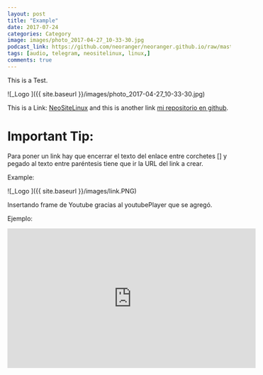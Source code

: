 ```yaml
---
layout: post
title: "Example"
date: 2017-07-24
categories: Category
image: images/photo_2017-04-27_10-33-30.jpg
podcast_link: https://github.com/neoranger/neoranger.github.io/raw/master/Podcast/prueba.mp3
tags: [audio, telegram, neositelinux, linux,]
comments: true
---
```


This is a Test.

![_Logo ]({{ site.baseurl }}/images/photo_2017-04-27_10-33-30.jpg)

This is a Link: [NeoSiteLinux](https://neositelinux.com) and this is another link [mi repositorio en github](https://github.com/neoranger).

# Important Tip:

Para poner un link hay que encerrar el texto del enlace entre corchetes [] y pegado al texto entre paréntesis tiene que ir la URL del link a crear.

Example:

![_Logo ]({{ site.baseurl }}/images/link.PNG)

Insertando frame de Youtube gracias al youtubePlayer que se agregó.

Ejemplo:
<iframe width="560" height="315" src="https://www.youtube.com/embed/nnXdCZK6Msw" frameborder="0" allowfullscreen></iframe>
